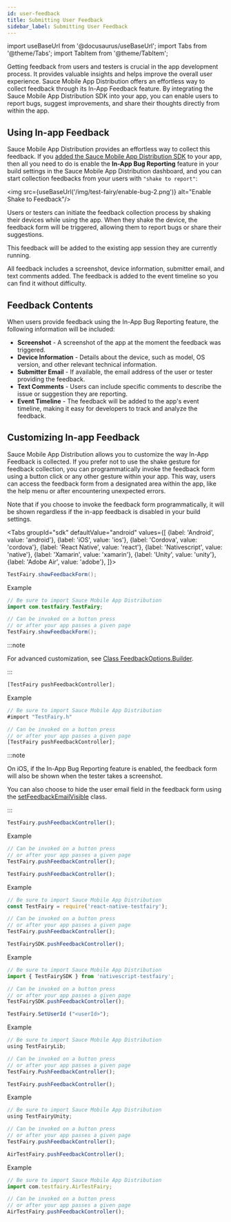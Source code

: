 ```yaml
---
id: user-feedback
title: Submitting User Feedback
sidebar_label: Submitting User Feedback
---
```


import useBaseUrl from '@docusaurus/useBaseUrl';
import Tabs from '@theme/Tabs';
import TabItem from '@theme/TabItem';

Getting feedback from users and testers is crucial in the app development process. It provides valuable insights and helps improve the overall user experience. Sauce Mobile App Distribution offers an effortless way to collect feedback through its In-App Feedback feature. By integrating the Sauce Mobile App Distribution SDK into your app, you can enable users to report bugs, suggest improvements, and share their thoughts directly from within the app.

## Using In-app Feedback

Sauce Mobile App Distribution provides an effortless way to collect this feedback. If you [added the Sauce Mobile App Distribution SDK](https://docs.testfairy.com/SDK/Adding_The_SDK_To_Your_App.html) to your app, then all you need to do is enable the **In-App Bug Reporting** feature in your build settings in the Sauce Mobile App Distribution dashboard, and you can start collection feedbacks from your users with `"shake to report"`:

<img src={useBaseUrl('/img/test-fairy/enable-bug-2.png')} alt="Enable Shake to Feedback"/>

Users or testers can initiate the feedback collection process by shaking their devices while using the app. When they shake the device, the feedback form will be triggered, allowing them to report bugs or share their suggestions.

This feedback will be added to the existing app session they are currently running.

All feedback includes a screenshot, device information, submitter email, and text comments added. The feedback is added to the event timeline so you can find it without difficulty.

## Feedback Contents

When users provide feedback using the In-App Bug Reporting feature, the following information will be included:

- **Screenshot** - A screenshot of the app at the moment the feedback was triggered.
- **Device Information** - Details about the device, such as model, OS version, and other relevant technical information.
- **Submitter Email** - If available, the email address of the user or tester providing the feedback.
- **Text Comments** - Users can include specific comments to describe the issue or suggestion they are reporting.
- **Event Timeline** - The feedback will be added to the app's event timeline, making it easy for developers to track and analyze the feedback.

## Customizing In-app Feedback

Sauce Mobile App Distribution allows you to customize the way In-App Feedback is collected. If you prefer not to use the shake gesture for feedback collection, you can programmatically invoke the feedback form using a button click or any other gesture within your app. This way, users can access the feedback form from a designated area within the app, like the help menu or after encountering unexpected errors.

Note that if you choose to invoke the feedback form programmatically, it will be shown regardless if the in-app feedback is disabled in your build settings.

<Tabs
groupId="sdk"
defaultValue="android"
values={[
{label: 'Android', value: 'android'},
{label: 'iOS', value: 'ios'},
{label: 'Cordova', value: 'cordova'},
{label: 'React Native', value: 'react'},
{label: 'Nativescript', value: 'native'},
{label: 'Xamarin', value: 'xamarin'},
{label: 'Unity', value: 'unity'},
{label: 'Adobe Air', value: 'adobe'},
]}>

<TabItem value="android">

```java
TestFairy.showFeedbackForm();
```

Example

```java
// Be sure to import Sauce Mobile App Distribution
import com.testfairy.TestFairy;

// Can be invoked on a button press
// or after your app passes a given page
TestFairy.showFeedbackForm();
```

:::note

For advanced customization, see [Class FeedbackOptions.Builder](https://docs.testfairy.com/reference/android/com/testfairy/FeedbackOptions.Builder.html).

:::

</TabItem>

<TabItem value="ios">

```js
[TestFairy pushFeedbackController];
```

Example

```js
// Be sure to import Sauce Mobile App Distribution
#import "TestFairy.h"

// Can be invoked on a button press
// or after your app passes a given page
[TestFairy pushFeedbackController];
```

:::note

On iOS, if the In-App Bug Reporting feature is enabled, the feedback form will also be shown when the tester takes a screenshot.

You can also choose to hide the user email field in the feedback form using the [setFeedbackEmailVisible](https://docs.testfairy.com/reference/ios/Classes/TestFairy.html#//api/name/setFeedbackEmailVisible:) class.

:::
</TabItem>

<TabItem value="cordova">

```js
TestFairy.pushFeedbackController();
```

Example

```js
// Can be invoked on a button press
// or after your app passes a given page
TestFairy.pushFeedbackController();
```

</TabItem>

<TabItem value="react">

```js
TestFairy.pushFeedbackController();
```

Example

```js
// Be sure to import Sauce Mobile App Distribution
const TestFairy = require('react-native-testfairy');

// Can be invoked on a button press
// or after your app passes a given page
TestFairy.pushFeedbackController();
```

</TabItem>

<TabItem value="native">

```js
TestFairySDK.pushFeedbackController();
```

Example

```js
// Be sure to import Sauce Mobile App Distribution
import { TestFairySDK } from 'nativescript-testfairy';

// Can be invoked on a button press
// or after your app passes a given page
TestFairySDK.pushFeedbackController();
```

</TabItem>

<TabItem value="xamarin">

```js
TestFairy.SetUserId ("<userId>");
```

Example

```js
// Be sure to import Sauce Mobile App Distribution
using TestFairyLib;

// Can be invoked on a button press
// or after your app passes a given page
TestFairy.PushFeedbackController();
```

</TabItem>

<TabItem value="unity">

```js
TestFairy.pushFeedbackController();
```

Example

```js
// Be sure to import Sauce Mobile App Distribution
using TestFairyUnity;

// Can be invoked on a button press
// or after your app passes a given page
TestFairy.pushFeedbackController();
```

</TabItem>

<TabItem value="adobe">

```js
AirTestFairy.pushFeedbackController();
```

Example

```js
// Be sure to import Sauce Mobile App Distribution
import com.testfairy.AirTestFairy;

// Can be invoked on a button press
// or after your app passes a given page
AirTestFairy.pushFeedbackController();
```

</TabItem>

</Tabs>
